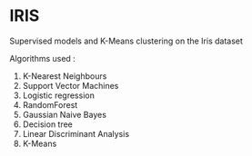 # IRIS
Supervised models and K-Means clustering on the Iris dataset


Algorithms used : 
1) K-Nearest Neighbours
2) Support Vector Machines
3) Logistic regression
4) RandomForest
5) Gaussian Naive Bayes
6) Decision tree
7) Linear Discriminant Analysis
8) K-Means 
